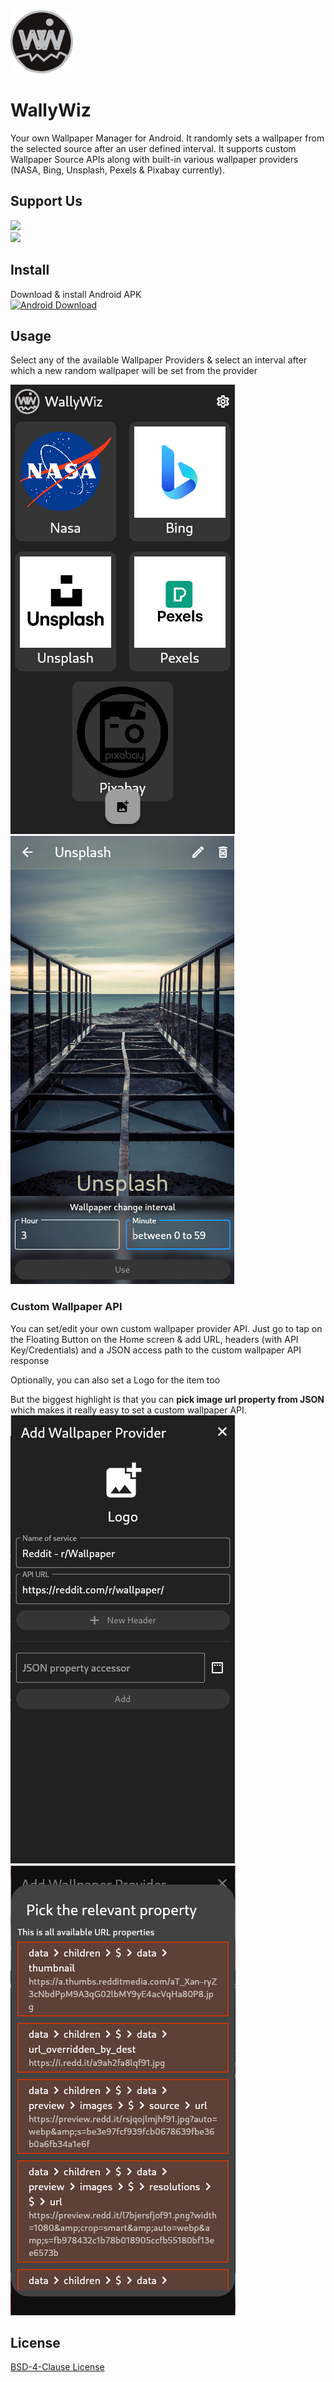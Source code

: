 <img src="/assets/logo.svg" alt="Logo" width="100px"/> 

# WallyWiz

Your own Wallpaper Manager for Android. It randomly sets a wallpaper from the selected source after an user defined interval. It supports custom Wallpaper Source APIs along with built-in various wallpaper providers (NASA, Bing, Unsplash, Pexels & Pixabay currently).


## Support Us
<a href="https://www.buymeacoffee.com/krtirtho">
<img src="https://img.buymeacoffee.com/button-api/?text=Buy me a coffee&emoji=&slug=krtirtho&button_colour=FF5F5F&font_colour=ffffff&font_family=Inter&outline_colour=000000&coffee_colour=FFDD00" />
</a>
<br/>
<a href="https://patreon.com/krtirtho"><img src="https://user-images.githubusercontent.com/61944859/180249027-678b01b8-c336-451e-b147-6d84a5b9d0e7.png" width="250"/></a>

## Install

Download & install Android APK
<br/>
[<img width='240' alt='Android Download' src='https://www.remcsteuben.com/sites/default/files/images/apkdaddy%20download.png'/>](https://github.com/KRTirtho/wallywiz/releases/latest/download/wallywiz-all-arch.apk)


## Usage

Select any of the available Wallpaper Providers & select an interval after which a new random wallpaper will be set from the provider

![Screenshot-1](/assets/screenshot-1.png)
![Screenshot-2](/assets/screenshot-2.png)

### Custom Wallpaper API
You can set/edit your own custom wallpaper provider API. Just go to tap on the Floating Button on the Home screen & add URL, headers (with API Key/Credentials) and a JSON access path to the custom wallpaper API response

Optionally, you can also set a Logo for the item too

But the biggest highlight is that you can **pick image url property from JSON** which makes it really easy to set a custom wallpaper API.
![Screenshot-3](/assets/screenshot-3.png)
![Screenshot-3](/assets/screenshot-4.png)

## License

[BSD-4-Clause License](/LICENSE)

